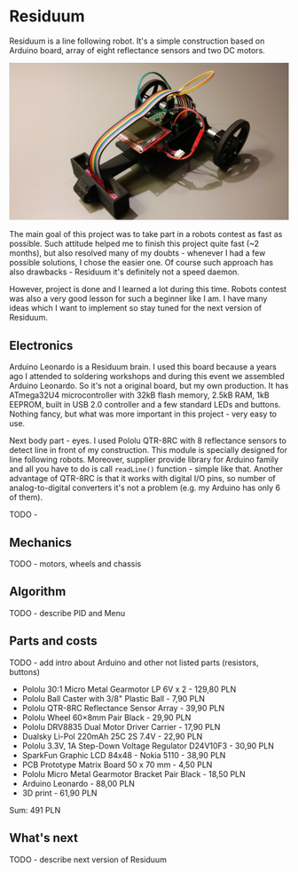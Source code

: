 # Residuum

Residuum is a line following robot. It's a simple construction based on Arduino
board, array of eight reflectance sensors and two DC motors.

![Residuum Robot](/other/photos/photo_1.jpg?raw=true)

The main goal of this project was to take part in a robots contest as fast as
possible. Such attitude helped me to finish this project quite fast (~2 months),
but also resolved many of my doubts - whenever I had a few possible solutions,
I chose the easier one. Of course such approach has also drawbacks - Residuum
it's definitely not a speed daemon.

However, project is done and I learned a lot during this time. Robots contest
was also a very good lesson for such a beginner like I am. I have many ideas
which I want to implement so stay tuned for the next version of Residuum.

## Electronics

Arduino Leonardo is a Residuum brain. I used this board because a years ago I
attended to soldering workshops and during this event we assembled Arduino
Leonardo. So it's not a original board, but my own production. It has ATmega32U4
microcontroller with 32kB flash memory, 2.5kB RAM, 1kB EEPROM, built in USB
2.0 controller and a few standard LEDs and buttons. Nothing fancy, but what was
more important in this project - very easy to use.

Next body part - eyes. I used Pololu QTR-8RC with 8 reflectance sensors to
detect line in front of my construction. This module is specially designed for
line following robots. Moreover, supplier provide library for Arduino family
and all you have to do is call `readLine()` function - simple like that. Another
advantage of QTR-8RC is that it works with digital I/O pins, so number of
analog-to-digital converters it's not a problem (e.g. my Arduino has only 6 of
them).

TODO -

## Mechanics

TODO - motors, wheels and chassis

## Algorithm

TODO - describe PID and Menu

## Parts and costs

TODO - add intro about Arduino and other not listed parts (resistors, buttons)

* Pololu 30:1 Micro Metal Gearmotor LP 6V x 2 - 129,80 PLN
* Pololu Ball Caster with 3/8" Plastic Ball - 7,90 PLN
* Pololu QTR-8RC Reflectance Sensor Array - 39,90 PLN
* Pololu Wheel 60×8mm Pair Black - 29,90 PLN
* Pololu DRV8835 Dual Motor Driver Carrier - 17,90 PLN
* Dualsky Li-Pol 220mAh 25C 2S 7.4V - 22,90 PLN
* Pololu 3.3V, 1A Step-Down Voltage Regulator D24V10F3 - 30,90 PLN
* SparkFun Graphic LCD 84x48 - Nokia 5110 - 38,90 PLN
* PCB Prototype Matrix Board 50 x 70 mm  - 4,50 PLN
* Pololu Micro Metal Gearmotor Bracket Pair Black - 18,50 PLN
* Arduino Leonardo - 88,00 PLN
* 3D print - 61,90 PLN

Sum: 491 PLN

## What's next

TODO - describe next version of Residuum
